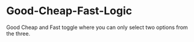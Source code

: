 # Good-Cheap-Fast-Logic
Good Cheap and Fast toggle where you can only select two options from the three.

